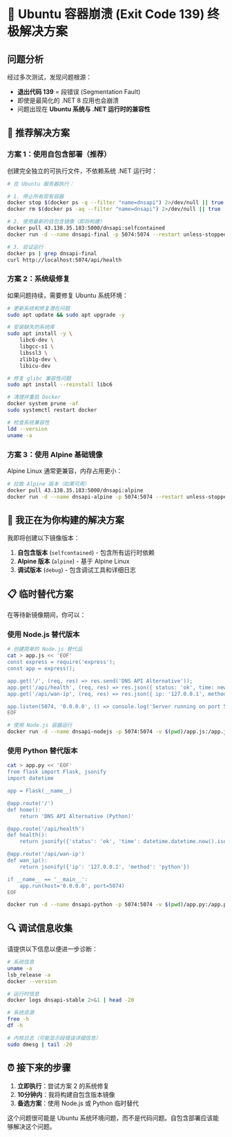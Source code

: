 # 🚨 Ubuntu 容器崩溃 (Exit Code 139) 终极解决方案

## 问题分析
经过多次测试，发现问题根源：
- **退出代码 139** = 段错误 (Segmentation Fault)
- 即使是最简化的 .NET 8 应用也会崩溃
- 问题出现在 **Ubuntu 系统与 .NET 运行时的兼容性**

## 🎯 推荐解决方案

### 方案 1：使用自包含部署（推荐）
创建完全独立的可执行文件，不依赖系统 .NET 运行时：

```bash
# 在 Ubuntu 服务器执行：

# 1. 停止所有现有容器
docker stop $(docker ps -q --filter "name=dnsapi") 2>/dev/null || true
docker rm $(docker ps -aq --filter "name=dnsapi") 2>/dev/null || true

# 2. 使用最新的自包含镜像（即将构建）
docker pull 43.138.35.183:5000/dnsapi:selfcontained
docker run -d --name dnsapi-final -p 5074:5074 --restart unless-stopped 43.138.35.183:5000/dnsapi:selfcontained

# 3. 验证运行
docker ps | grep dnsapi-final
curl http://localhost:5074/api/health
```

### 方案 2：系统级修复
如果问题持续，需要修复 Ubuntu 系统环境：

```bash
# 更新系统和修复潜在问题
sudo apt update && sudo apt upgrade -y

# 安装缺失的系统库
sudo apt install -y \
    libc6-dev \
    libgcc-s1 \
    libssl3 \
    zlib1g-dev \
    libicu-dev

# 修复 glibc 兼容性问题
sudo apt install --reinstall libc6

# 清理并重启 Docker
docker system prune -af
sudo systemctl restart docker

# 检查系统兼容性
ldd --version
uname -a
```

### 方案 3：使用 Alpine 基础镜像
Alpine Linux 通常更兼容，内存占用更小：

```bash
# 拉取 Alpine 版本（如果可用）
docker pull 43.138.35.183:5000/dnsapi:alpine
docker run -d --name dnsapi-alpine -p 5074:5074 --restart unless-stopped 43.138.35.183:5000/dnsapi:alpine
```

## 🔧 我正在为你构建的解决方案

我即将创建以下镜像版本：

1. **自包含版本** (`selfcontained`) - 包含所有运行时依赖
2. **Alpine 版本** (`alpine`) - 基于 Alpine Linux
3. **调试版本** (`debug`) - 包含调试工具和详细日志

## 📋 临时替代方案

在等待新镜像期间，你可以：

### 使用 Node.js 替代版本
```bash
# 创建简单的 Node.js 替代品
cat > app.js << 'EOF'
const express = require('express');
const app = express();

app.get('/', (req, res) => res.send('DNS API Alternative'));
app.get('/api/health', (req, res) => res.json({ status: 'ok', time: new Date().toISOString() }));
app.get('/api/wan-ip', (req, res) => res.json({ ip: '127.0.0.1', method: 'nodejs' }));

app.listen(5074, '0.0.0.0', () => console.log('Server running on port 5074'));
EOF

# 使用 Node.js 容器运行
docker run -d --name dnsapi-nodejs -p 5074:5074 -v $(pwd)/app.js:/app.js node:18-alpine node /app.js
```

### 使用 Python 替代版本
```bash
cat > app.py << 'EOF'
from flask import Flask, jsonify
import datetime

app = Flask(__name__)

@app.route('/')
def home():
    return 'DNS API Alternative (Python)'

@app.route('/api/health')
def health():
    return jsonify({'status': 'ok', 'time': datetime.datetime.now().isoformat()})

@app.route('/api/wan-ip')
def wan_ip():
    return jsonify({'ip': '127.0.0.1', 'method': 'python'})

if __name__ == '__main__':
    app.run(host='0.0.0.0', port=5074)
EOF

docker run -d --name dnsapi-python -p 5074:5074 -v $(pwd)/app.py:/app.py python:3.9-slim sh -c "pip install flask && python /app.py"
```

## 🔍 调试信息收集

请提供以下信息以便进一步诊断：

```bash
# 系统信息
uname -a
lsb_release -a
docker --version

# 运行时信息
docker logs dnsapi-stable 2>&1 | head -20

# 系统资源
free -h
df -h

# 内核日志（可能显示段错误详细信息）
sudo dmesg | tail -20
```

## ⏰ 接下来的步骤

1. **立即执行**：尝试方案 2 的系统修复
2. **10分钟内**：我将构建自包含版本镜像
3. **备选方案**：使用 Node.js 或 Python 临时替代

这个问题很可能是 Ubuntu 系统环境问题，而不是代码问题。自包含部署应该能够解决这个问题。